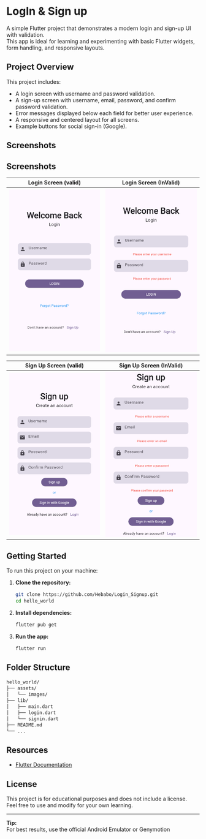 # LogIn & Sign up

A simple Flutter project that demonstrates a modern login and sign-up UI with validation.  
This app is ideal for learning and experimenting with basic Flutter widgets, form handling, and responsive layouts.

## Project Overview

This project includes:
- A login screen with username and password validation.
- A sign-up screen with username, email, password, and confirm password validation.
- Error messages displayed below each field for better user experience.
- A responsive and centered layout for all screens.
- Example buttons for social sign-in (Google).

## Screenshots

## Screenshots

| Login Screen (valid) | Login Screen (InValid) |
|------------------------|----------------------|
| ![Login](assets/images/login.PNG) | ![Login Valid](assets/images/login_valid.PNG) |

| Sign Up Screen (valid) | Sign Up Screen (InValid) |
|--------------------------|------------------------|
| ![Sign Up](assets/images/signup.PNG) | ![Sign Up Valid](assets/images/signup_valid.PNG) |


## Getting Started

To run this project on your machine:

1. **Clone the repository:**
   ```sh
   git clone https://github.com/Hebabo/Login_Signup.git
   cd hello_world
   ```

2. **Install dependencies:**
   ```sh
   flutter pub get
   ```

3. **Run the app:**
   ```sh
   flutter run
   ```

## Folder Structure

```
hello_world/
├── assets/
│   └── images/
├── lib/
│   ├── main.dart
│   ├── login.dart
│   └── signin.dart
├── README.md
└── ...
```

## Resources

- [Flutter Documentation](https://docs.flutter.dev/)

## License

This project is for educational purposes and does not include a license.  
Feel free to use and modify for your own learning.

---

**Tip:**  
For best results, use the official Android Emulator or Genymotion
